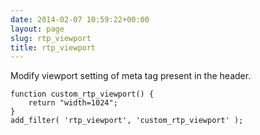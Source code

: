 ```yaml
---
date: 2014-02-07 10:59:22+00:00
layout: page
slug: rtp_viewport
title: rtp_viewport
---
```


Modify viewport setting of meta tag present in the header.

    
    function custom_rtp_viewport() {
        return "width=1024";
    }
    add_filter( 'rtp_viewport', 'custom_rtp_viewport' );
